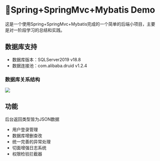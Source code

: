 # :leaves:Spring+SpringMvc+Mybatis Demo

这是一个使用Spring+SpringMvc+Mybatis完成的一个简单的后端小项目，主要是对一阶段学习的总结和实践。

## 数据库支持

- 数据库版本：SQLServer2019 v18.8
- 数据连接池：com.alibaba.druid v1.2.4

### 数据库关系结构

![](https://i.loli.net/2021/03/06/UNPfvjZbqduOBJA.jpg)

## 功能

后台返回类型皆为JSON数据

- 用户登录管理
- 数据库增删查改
- 统一完善的异常处理
- 切面增强日志系统
- 权限检验拦截器